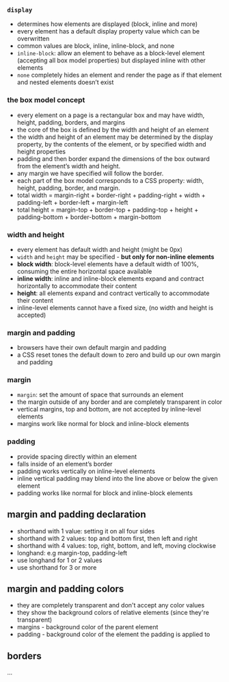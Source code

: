### ```display```

* determines how elements are displayed (block, inline and more)
* every element has a default display property value which can be overwritten
* common values are block, inline, inline-block, and none
* ```inline-block```: allow an element to behave as a block-level element (accepting all box model properties) but displayed inline with other elements
* ```none``` completely hides an element and render the page as if that element and nested elements doesn’t exist

### the box model concept

* every element on a page is a rectangular box and may have width, height, padding, borders, and margins
* the core of the box is defined by the width and height of an element
* the width and height of an element may be determined by the display property, by the contents of the element, or by specified width and height properties
* padding and then border expand the dimensions of the box outward from the element’s width and height.
* any margin we have specified will follow the border.
* each part of the box model corresponds to a CSS property: width, height, padding, border, and margin.
* total width = margin-right + border-right + padding-right + width + padding-left + border-left + margin-left
* total height = margin-top + border-top + padding-top + height + padding-bottom + border-bottom + margin-bottom

### width and height

* every element has default width and height (might be 0px)
* ```width``` and ```height``` may be specified - **but only for non-inline elements**
* **block width**: block-level elements have a default width of 100%, consuming the entire horizontal space available
* **inline width**: inline and inline-block elements expand and contract horizontally to accommodate their content
* **height**: all elements expand and contract vertically to accommodate their content
* inline-level elements cannot have a fixed size, (no width and height is accepted)

### margin and padding

* browsers have their own default margin and padding
* a CSS reset tones the default down to zero and build up our own margin and padding

### margin

* ```margin```: set the amount of space that surrounds an element
* the margin outside of any border and are completely transparent in color
* vertical margins, top and bottom, are not accepted by inline-level elements
* margins work like normal for block and inline-block elements

### padding

* provide spacing directly within an element
* falls inside of an element’s border
* padding works vertically on inline-level elements
* inline vertical padding may blend into the line above or below the given element
* padding works like normal for block and inline-block elements

## margin and padding declaration

* shorthand with 1 value: setting it on all four sides
* shorthand with 2 values: top and bottom first, then left and right
* shorthand with 4 values: top, right, bottom, and left, moving clockwise
* longhand: e.g margin-top, padding-left
* use longhand for 1 or 2 values
* use shorthand for 3 or more

## margin and padding colors

* they are completely transparent and don't accept any color values
* they show the background colors of relative elements (since they're transparent)
* margins - background color of the parent element
* padding - background color of the element the padding is applied to

## borders

...




